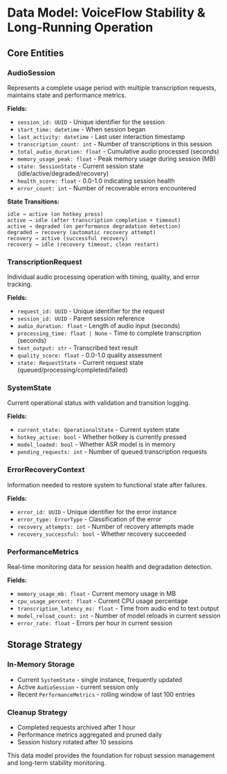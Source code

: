# Data Model: VoiceFlow Stability & Long-Running Operation

## Core Entities

### AudioSession
Represents a complete usage period with multiple transcription requests, maintains state and performance metrics.

**Fields:**
- `session_id: UUID` - Unique identifier for the session
- `start_time: datetime` - When session began
- `last_activity: datetime` - Last user interaction timestamp
- `transcription_count: int` - Number of transcriptions in this session
- `total_audio_duration: float` - Cumulative audio processed (seconds)
- `memory_usage_peak: float` - Peak memory usage during session (MB)
- `state: SessionState` - Current session state (idle/active/degraded/recovery)
- `health_score: float` - 0.0-1.0 indicating session health
- `error_count: int` - Number of recoverable errors encountered

**State Transitions:**
```
idle → active (on hotkey press)
active → idle (after transcription completion + timeout)
active → degraded (on performance degradation detection)
degraded → recovery (automatic recovery attempt)
recovery → active (successful recovery)
recovery → idle (recovery timeout, clean restart)
```

### TranscriptionRequest
Individual audio processing operation with timing, quality, and error tracking.

**Fields:**
- `request_id: UUID` - Unique identifier for the request
- `session_id: UUID` - Parent session reference
- `audio_duration: float` - Length of audio input (seconds)
- `processing_time: float | None` - Time to complete transcription (seconds)
- `text_output: str` - Transcribed text result
- `quality_score: float` - 0.0-1.0 quality assessment
- `state: RequestState` - Current request state (queued/processing/completed/failed)

### SystemState
Current operational status with validation and transition logging.

**Fields:**
- `current_state: OperationalState` - Current system state
- `hotkey_active: bool` - Whether hotkey is currently pressed
- `model_loaded: bool` - Whether ASR model is in memory
- `pending_requests: int` - Number of queued transcription requests

### ErrorRecoveryContext
Information needed to restore system to functional state after failures.

**Fields:**
- `error_id: UUID` - Unique identifier for the error instance
- `error_type: ErrorType` - Classification of the error
- `recovery_attempts: int` - Number of recovery attempts made
- `recovery_successful: bool` - Whether recovery succeeded

### PerformanceMetrics
Real-time monitoring data for session health and degradation detection.

**Fields:**
- `memory_usage_mb: float` - Current memory usage in MB
- `cpu_usage_percent: float` - Current CPU usage percentage
- `transcription_latency_ms: float` - Time from audio end to text output
- `model_reload_count: int` - Number of model reloads in current session
- `error_rate: float` - Errors per hour in current session

## Storage Strategy

### In-Memory Storage
- Current `SystemState` - single instance, frequently updated
- Active `AudioSession` - current session only
- Recent `PerformanceMetrics` - rolling window of last 100 entries

### Cleanup Strategy
- Completed requests archived after 1 hour
- Performance metrics aggregated and pruned daily
- Session history rotated after 10 sessions

This data model provides the foundation for robust session management and long-term stability monitoring.